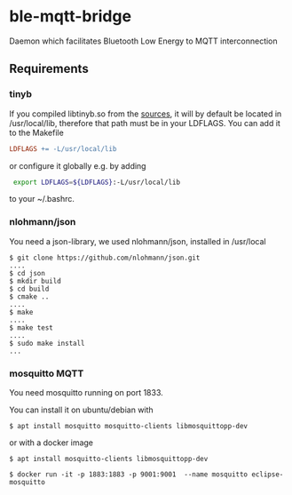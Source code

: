 # ble-mqtt-bridge
Daemon which facilitates Bluetooth Low Energy to MQTT interconnection

## Requirements

### tinyb

If you compiled libtinyb.so from the
<a href="https://github.com/interoberlin/tinyb">sources</a>,
it will by default be located in /usr/local/lib,
therefore that path must be in your LDFLAGS.
You can add it to the Makefile
```Makefile
LDFLAGS += -L/usr/local/lib
```
or configure it globally e.g. by adding
```sh
 export LDFLAGS=${LDFLAGS}:-L/usr/local/lib
```
to your ~/.bashrc.

### nlohmann/json

You need a json-library, we used nlohmann/json, installed in /usr/local

```shell
$ git clone https://github.com/nlohmann/json.git
....
$ cd json
$ mkdir build
$ cd build
$ cmake ..
....
$ make 
....
$ make test
....
$ sudo make install
...
```

### mosquitto MQTT 

You need mosquitto running on port 1833.

You can install it on ubuntu/debian with

```shell
$ apt install mosquitto mosquitto-clients libmosquittopp-dev
```

or with a docker image

```shell
$ apt install mosquitto-clients libmosquittopp-dev

$ docker run -it -p 1883:1883 -p 9001:9001  --name mosquitto eclipse-mosquitto 
``` 



